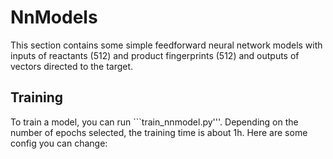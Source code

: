 # NnModels
This section contains some simple feedforward neural network models with inputs of reactants (512) and product fingerprints (512) and outputs of vectors directed to the target.

## Training 
To train a model, you can run ```train_nnmodel.py'''. Depending on the number of epochs selected, the training time is about 1h. Here are some config you can change: <pr>
